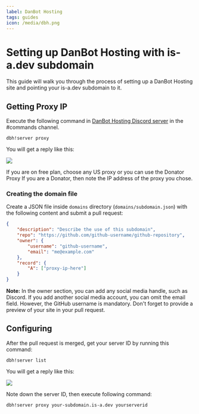 ```yaml
---
label: DanBot Hosting
tags: guides
icon: /media/dbh.png
---
```


# Setting up DanBot Hosting with is-a.dev subdomain

This guide will walk you through the process of setting up a DanBot Hosting site and pointing your is-a.dev subdomain to it.

## Getting Proxy IP

Execute the following command in [DanBot Hosting Discord server](https://discord.gg/dbh) in the #commands channel.

```
dbh!server proxy
```

You will get a reply like this:

![](../media/dbh_proxy/1.jpg)

If you are on free plan, choose any US proxy or you can use the Donator Proxy If you are a Donator, then note the IP address of the proxy you chose.

### Creating the domain file

Create a JSON file inside `domains` directory (`domains/subdomain.json`) with the following content and submit a pull request:

```json
{
    "description": "Describe the use of this subdomain",
    "repo": "https://github.com/github-username/github-repository",
    "owner": {
        "username": "github-username",
        "email": "me@example.com"
    },
    "record": {
        "A": ["proxy-ip-here"]
    }
}
```

**Note:** In the owner section, you can add any social media handle, such as Discord. If you add another social media account, you can omit the email field. However, the GitHub username is mandatory. Don't forget to provide a preview of your site in your pull request.

## Configuring

After the pull request is merged, get your server ID by running this command:

```
dbh!server list
```

You will get a reply like this:

![](../media/dbh_proxy/2.jpg)

Note down the server ID, then execute following command:

```
dbh!server proxy your-subdomain.is-a.dev yourserverid
```

